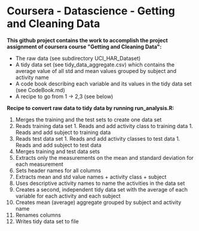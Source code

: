 # Coursera - Datascience - Getting and Cleaning Data 

**This github project contains the work to accomplish the project assignment of coursera course "Getting and Cleaning Data":**

* The raw data (see subdirectory UCI_HAR_Dataset)
* A tidy data set (see tidy_data_aggregate.csv) which contains the average value of all std and mean values grouped by subject and activity name 
* A code book describing each variable and its values in the tidy data set (see CodeBook.md)
* A recipe to go from 1 -> 2,3 (see below)

**Recipe to convert raw data to tidy data by running run_analysis.R:**

1. Merges the training and the test sets to create one data set
  1. Reads training data set
    1. Reads and add activity class to training data
    1. Reads and add subject to training data
  1. Reads test data set
    1. Reads and add activity classes to test data
    1. Reads and add subject to test data
  1. Merges training and test data sets
1. Extracts only the measurements on the mean and standard deviation for each measurement
  1. Sets header names for all columns
  1. Extracts mean and std value names + activity class + subject
1. Uses descriptive activity names to name the activities in the data set
1. Creates a second, independent tidy data set with the average of each variable for each activity and each subject
  1. Creates mean (average) aggregate grouped by subject and activity name
  1. Renames columns
  1. Writes tidy data set to file

